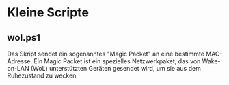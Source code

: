 # Kleine Scripte


## wol.ps1
Das Skript sendet ein sogenanntes "Magic Packet" an eine bestimmte MAC-Adresse. Ein Magic Packet ist ein spezielles Netzwerkpaket, das von Wake-on-LAN (WoL) unterstützten Geräten gesendet wird, um sie aus dem Ruhezustand zu wecken.
